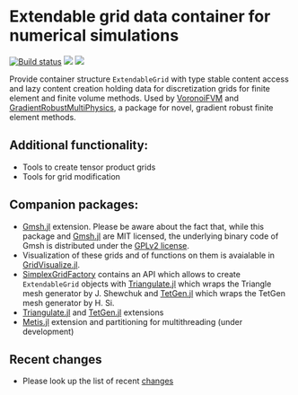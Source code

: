 # Extendable grid data container for numerical simulations

[![Build status](https://github.com/j-fu/ExtendableGrids.jl/workflows/linux-macos-windows/badge.svg)](https://github.com/j-fu/ExtendableGrids.jl/actions)
[![](https://img.shields.io/badge/docs-stable-blue.svg)](https://j-fu.github.io/ExtendableGrids.jl/stable)
[![](https://img.shields.io/badge/docs-dev-blue.svg)](https://j-fu.github.io/ExtendableGrids.jl/dev)


Provide container structure `ExtendableGrid` with type stable content access and lazy content creation holding data for discretization
grids for finite element and finite volume methods. 
Used by [VoronoiFVM](https://github.com/j-fu/VoronoiFVM.jl) and  [GradientRobustMultiPhysics](https://github.com/chmerdon/GradientRobustMultiPhysics.jl),
a package for novel, gradient robust finite element methods.

## Additional functionality:

  
- Tools to create tensor product grids
- Tools for grid modification

## Companion packages:
- [Gmsh.jl](https://github.com/JuliaFEM/Gmsh.jl) extension. Please be aware about the fact that, while this package
  and  [Gmsh.jl](https://github.com/JuliaFEM/Gmsh.jl) are MIT licensed, the underlying binary code of Gmsh is
  distributed under the [GPLv2 license](https://gmsh.info/LICENSE.txt).
- Visualization of these grids and of functions on them is avaialable in [GridVisualize.jl](https://github.com/j-fu/GridVisualize.jl).
- [SimplexGridFactory](https://github.com/j-fu/SimplexGridFactory.jl) contains an API which allows to
  create `ExtendableGrid` objects with  [Triangulate.jl](https://github.com/JuliaGeometry/Triangulate.jl) which wraps the Triangle mesh generator
  by J. Shewchuk and [TetGen.jl](https://github.com/JuliaGeometry/TetGen.jl) which wraps the  TetGen mesh generator by H. Si.
- [Triangulate.jl](https://github.com/JuliaGeometry/Triangulate.jl) and  [TetGen.jl](https://github.com/JuliaGeometry/TetGen.jl) extensions
- [Metis.jl](https://github.com/JuliaSparse/Metis.jl) extension and partitioning for multithreading (under development)
  
## Recent changes
- Please look up the list of recent [changes](https://j-fu.github.io/ExtendableGrids.jl/stable/changes)
